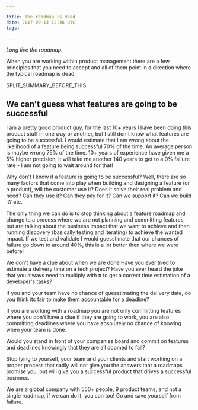 ```yaml
---

title: The roadmap is dead
date: 2017-09-13 12:36 UTC
tags:

---
```


*Long live the roadmap.*

When you are working within product management there are a few principles that you need to accept and all of them point in a direction where the typical roadmap is dead.

SPLIT_SUMMARY_BEFORE_THIS

## We can't guess what features are going to be successful
I am a pretty good product guy, for the last 10+ years I have been doing this product stuff in one way or another, but I still don't know what features are going to be successful. I would estimate that I am wrong about the likelihood of a feature being successful 70% of the time. An average person is maybe wrong 75% of the time. 10+ years of experience have given me a 5% higher precision, it will take me another 140 years to get to a 0% failure rate - I am not going to wait around for that!

Why don't I know if a feature is going to be successful? Well, there are so many factors that come into play when building and designing a feature (or a product), will the customer use it? Does it solve their real problem and need? Can they use it? Can they pay for it? Can we support it? Can we build it? etc.

The only thing we can do is to stop thinking about a feature roadmap and change to a process where we are not planning and committing features, but are talking about the business impact that we want to achieve and then running discovery (basically testing and iterating) to achieve the wanted impact. If we test and validate I would guesstimate that our chances of failure go down to around 40%, this is a lot better then where we were before!

We don't have a clue about when we are done
Have you ever tried to estimate a delivery time on a tech project? Have you ever heard the joke that you always need to multiply with π to get a correct time estimation of a developer's tasks?

If you and your team have no chance of guesstimating the delivery date, do you think its fair to make them accountable for a deadline?

If you are working with a roadmap you are not only committing features where you don't have a clue if they are going to work, you are also committing deadlines where you have absolutely no chance of knowing when your team is done.

Would you stand in front of your companies board and commit on features and deadlines knowingly that they are all doomed to fail?

Stop lying to yourself, your team and your clients and start working on a proper process that sadly will not give you the answers that a roadmaps promise you, but will give you a successful product that drives a successful business.

We are a global company with 550+ people, 9 product teams, and not a single roadmap, if we can do it, you can too! Go and save yourself from failure.
